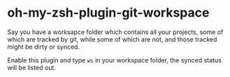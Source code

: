 # oh-my-zsh-plugin-git-workspace

Say you have a worksapce folder which contains all your projects, some of which are tracked by git, while some of which are not, and those tracked might be dirty or synced.

Enable this plugin and type `ws` in your workspace folder, the synced status will be listed out.